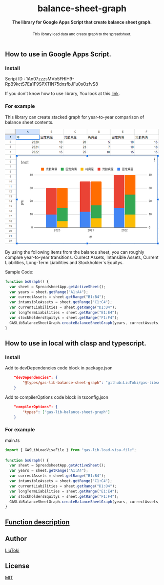 <h1 align="center">balance-sheet-graph</h1>

<div align="center">
    <strong>The library for Google Apps Script that create balance sheet graph.</strong>
</div>

<br/>

<div align="center">
    <sub>
        This library load data and create graph to the spreadsheet.
    </sub>
</div>

<br/>

## How to use in Google Apps Script.
### Install

Script ID : 1An07zzzsMVb5FHIH9-RpB9kctS7Ea1F9SPXTIN75dnsfbJFu0sOzfvS8

If you don't know how to use library, You look at this [link](https://developers.google.com/apps-script/guides/libraries).

### For example
This library can create stacked graph for year-to-year comparison of balance sheet contents.

![graph](./img/graph.png)

By using the following items from the balance sheet, you can roughly compare year-to-year transitions.
Currect Assets, Intansible Assets, Current Liabilities, Long-Term Liabilities and Stockholder`s Equitys.

Sample Code:
```javascript
function bsGraph() {
  var sheet = SpreadsheetApp.getActiveSheet();
  var years = sheet.getRange("A1:A4");
  var currectAssets = sheet.getRange("B1:B4");
  var intansibleAssets = sheet.getRange("C1:C4");
  var currentLiabilities = sheet.getRange("D1:D4");
  var longTermLiabilities = sheet.getRange("E1:E4");
  var stockholdersEquitys = sheet.getRange("F1:F4");
  GASLibBalanceSheetGraph.createBalanceSheetGraph(years, currectAssets, intansibleAssets, currentLiabilities, longTermLiabilities, stockholdersEquitys, "test", "[円]", false);
}
```

## How to use in local with clasp and typescript.

### Install

Add to devDependencies code block in package.json

```json
	"devDependencies": {
		"@types/gas-lib-balance-sheet-graph": "github:LiuToki/gas-libs#balance-sheet-graph"
	}
```

Add to compilerOptions code block in tsconfig.json

```json
	"compilerOptions": {
		"types": ["gas-lib-balance-sheet-graph"]
	}
```

### For example
main.ts
```typescript
import { GASLibLoadVisaFile } from "gas-lib-load-visa-file";

function bsGraph() {
  var sheet = SpreadsheetApp.getActiveSheet();
  var years = sheet.getRange("A1:A4");
  var currectAssets = sheet.getRange("B1:B4");
  var intansibleAssets = sheet.getRange("C1:C4");
  var currentLiabilities = sheet.getRange("D1:D4");
  var longTermLiabilities = sheet.getRange("E1:E4");
  var stockholdersEquitys = sheet.getRange("F1:F4");
  GASLibBalanceSheetGraph.createBalanceSheetGraph(years, currectAssets, intansibleAssets, currentLiabilities, longTermLiabilities, stockholdersEquitys, "test", "[円]", false);
}
```

## [Function description](./docs/functions_description.md)

## Author
[LiuToki](https://github.com/LiuToki)

## License
[MIT](./LICENCE)
